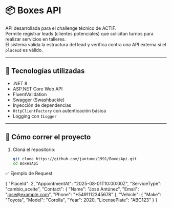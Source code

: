 # 📦 Boxes API

API desarrollada para el challenge técnico de ACTIF.  
Permite registrar leads (clientes potenciales) que solicitan turnos para realizar servicios en talleres.  
El sistema valida la estructura del lead y verifica contra una API externa si el `placeId` es válido.

---

## 🚀 Tecnologías utilizadas

- .NET 8
- ASP.NET Core Web API
- FluentValidation
- Swagger (Swashbuckle)
- Inyección de dependencias
- `HttpClientFactory` con autenticación básica
- Logging con `ILogger`

---

## 🔧 Cómo correr el proyecto

1. Cloná el repositorio:
   ```bash
   git clone https://github.com/jantunez1991/BoxesApi.git
   cd BoxesApi
   
✅ Ejemplo de Request

{
    "PlaceId": 2,
    "AppointmentAt": "2025-08-01T10:00:00Z",
    "ServiceType": "cambio_aceite",
    "Contact": {
        "Name": "José Antúnez",
        "Email": "jose@example.com",
        "Phone": "+5491112345678"
    },
    "Vehicle": {
        "Make": "Toyota",
        "Model": "Corolla",
        "Year": 2020,
        "LicensePlate": "ABC123"
    }
}
